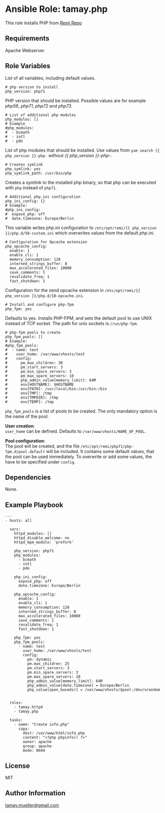 Ansible Role: tamay.php
=========

This role installs PHP from [Remi Repo](https://rpms.remirepo.net/)

Requirements
------------

Apache Webserver.

Role Variables
--------------

List of all variables, including default values.

    # php version to install
    php_version: php71

PHP version that should be installed. Possible values are for example *php56*, *php71*, *php72* and *php73*.
    
    # List of additional php modules
    php_modules: []
    # Example
    #php_modules:
    #  - bcmath
    #  - intl
    #  - pdo

List of php modules that should be installed. Use values from ```yum search {{ php_version }}-php-``` without *{{ php_version }}-php-*.

    # Creates symlink
    php_symlink: yes
    php_symlink_path: /usr/bin/php
    
Creates a symlink to the installed php binary, so that php can be executed with ```php``` instead of ```php71```.
    
    # Additional php.ini configuration
    php_ini_config: {}
    # Example:
    #php_ini_config:
    #  expose_php: off
    #  date.timezone: Europe/Berlin

This variable writes *php.ini* configuration to ```/etc/opt/remi/{{ php_version }}/php.d/50-custom.ini``` which overwrites values from the default *php.ini*. 
    
    # Configuration for Opcache extension
    php_opcache_config:
      enable: 1
      enable_cli: 1
      memory_consumption: 128
      interned_strings_buffer: 8
      max_accelerated_files: 10000
      save_comments: 1
      revalidate_freq: 1
      fast_shutdown: 1

Configuration for the zend opcache extension in ```/etc/opt/remi/{{ php_version }}/php.d/10-opcache.ini```.
    
    # Install and configure php-fpm
    php_fpm: yes

Defaults to yes. Installs PHP-FPM, and sets the default pool to use UNIX instead of TCP socket. The path for unix sockets is ```/run/php-fpm```. 
    
    # php-fpm pools to create
    php_fpm_pools: []
    # Example:
    #php_fpm_pools:
    #  - name: test
    #    user_home: /var/www/vhosts/test
    #    config:
    #      pm_max_children: 30
    #      pm_start_servers: 3
    #      pm_min_spare_servers: 3
    #      pm_max_spare_servers: 10
    #      php_admin_value[memory_limit]: 64M
    #      env[HOSTNAME]: $HOSTNAME
    #      env[PATH]: /usr/local/bin:/usr/bin:/bin
    #      env[TMP]: /tmp
    #      env[TMPDIR]: /tmp
    #      env[TEMP]: /tmp

```php_fpm_pools``` is a list of pools to be created. The only mandatory option is the name of the pool.

**User creation**:  
```user_home``` can be defined. Defaults to ```/var/www/vhosts/NAME_OF_POOL```.

**Pool configuration**:  
The pool will be created, and the file ```/etc/opt/remi/php71/php-fpm.d/pool.default``` will be included. It contains some default values, that the pool can be used immediately. To overwrite or add some values, the have to be specified under ```config```.



Dependencies
------------

None.

Example Playbook
----------------

    ---
    - hosts: all
    
      vars:
        httpd_modules: []
        httpd_disable_welcome: no
        httpd_mpm_module: 'prefork'
    
        php_version: php71
        php_modules:
          - bcmath
          - intl
          - pdo
    
        php_ini_config:
          expose_php: off
          date.timezone: Europe/Berlin
    
        php_opcache_config:
          enable: 1
          enable_cli: 1
          memory_consumption: 128
          interned_strings_buffer: 8
          max_accelerated_files: 10000
          save_comments: 1
          revalidate_freq: 1
          fast_shutdown: 1
    
        php_fpm: yes
        php_fpm_pools:
          - name: test
            user_home: /var/www/vhosts/test
            config:
              pm: dynamic
              pm.max_children: 25
              pm.start_servers: 3
              pm.min_spare_servers: 3
              pm.max_spare_servers: 10
              php_admin_value[memory_limit]: 64M
              php_admin_value[date.timezone] = Europe/Berlin
              php_value[open_basedir] = /var/www/vhosts/$pool:/dev/urandom

    
      roles:
        - tamay.httpd
        - tamay.php
    
      tasks:
        - name: "Create info.php"
          copy:
            dest: /var/www/html/info.php
            content: "<?php phpinfo() ?>"
            owner: apache
            group: apache
            mode: 0644

License
-------

MIT

Author Information
------------------

tamay.mueller@gmail.com

